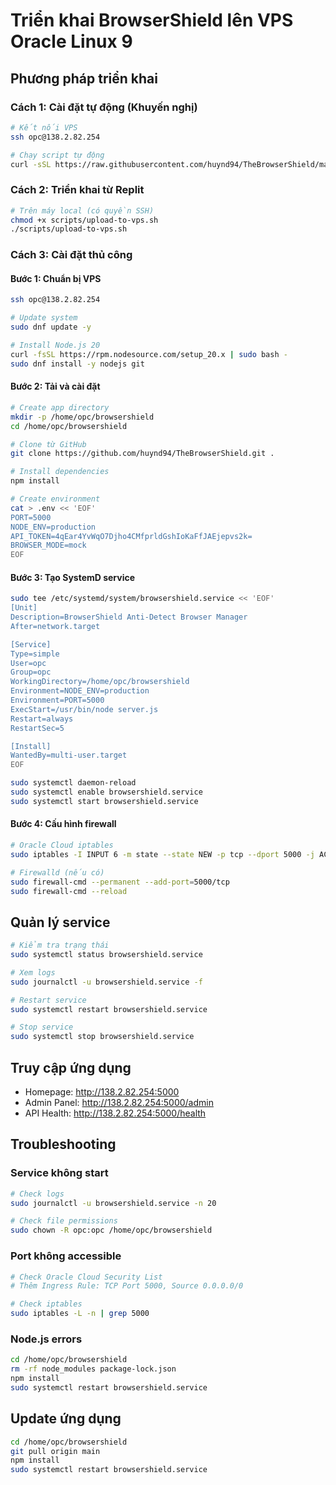# Triển khai BrowserShield lên VPS Oracle Linux 9

## Phương pháp triển khai

### Cách 1: Cài đặt tự động (Khuyến nghị)

```bash
# Kết nối VPS
ssh opc@138.2.82.254

# Chạy script tự động
curl -sSL https://raw.githubusercontent.com/huynd94/TheBrowserShield/main/scripts/install-vps-auto.sh | bash
```

### Cách 2: Triển khai từ Replit

```bash
# Trên máy local (có quyền SSH)
chmod +x scripts/upload-to-vps.sh
./scripts/upload-to-vps.sh
```

### Cách 3: Cài đặt thủ công

#### Bước 1: Chuẩn bị VPS
```bash
ssh opc@138.2.82.254

# Update system
sudo dnf update -y

# Install Node.js 20
curl -fsSL https://rpm.nodesource.com/setup_20.x | sudo bash -
sudo dnf install -y nodejs git
```

#### Bước 2: Tải và cài đặt
```bash
# Create app directory
mkdir -p /home/opc/browsershield
cd /home/opc/browsershield

# Clone từ GitHub
git clone https://github.com/huynd94/TheBrowserShield.git .

# Install dependencies
npm install

# Create environment
cat > .env << 'EOF'
PORT=5000
NODE_ENV=production
API_TOKEN=4qEar4YvWqO7Djho4CMfprldGshIoKaFfJAEjepvs2k=
BROWSER_MODE=mock
EOF
```

#### Bước 3: Tạo SystemD service
```bash
sudo tee /etc/systemd/system/browsershield.service << 'EOF'
[Unit]
Description=BrowserShield Anti-Detect Browser Manager
After=network.target

[Service]
Type=simple
User=opc
Group=opc
WorkingDirectory=/home/opc/browsershield
Environment=NODE_ENV=production
Environment=PORT=5000
ExecStart=/usr/bin/node server.js
Restart=always
RestartSec=5

[Install]
WantedBy=multi-user.target
EOF

sudo systemctl daemon-reload
sudo systemctl enable browsershield.service
sudo systemctl start browsershield.service
```

#### Bước 4: Cấu hình firewall
```bash
# Oracle Cloud iptables
sudo iptables -I INPUT 6 -m state --state NEW -p tcp --dport 5000 -j ACCEPT

# Firewalld (nếu có)
sudo firewall-cmd --permanent --add-port=5000/tcp
sudo firewall-cmd --reload
```

## Quản lý service

```bash
# Kiểm tra trạng thái
sudo systemctl status browsershield.service

# Xem logs
sudo journalctl -u browsershield.service -f

# Restart service
sudo systemctl restart browsershield.service

# Stop service
sudo systemctl stop browsershield.service
```

## Truy cập ứng dụng

- Homepage: http://138.2.82.254:5000
- Admin Panel: http://138.2.82.254:5000/admin
- API Health: http://138.2.82.254:5000/health

## Troubleshooting

### Service không start
```bash
# Check logs
sudo journalctl -u browsershield.service -n 20

# Check file permissions
sudo chown -R opc:opc /home/opc/browsershield
```

### Port không accessible
```bash
# Check Oracle Cloud Security List
# Thêm Ingress Rule: TCP Port 5000, Source 0.0.0.0/0

# Check iptables
sudo iptables -L -n | grep 5000
```

### Node.js errors
```bash
cd /home/opc/browsershield
rm -rf node_modules package-lock.json
npm install
sudo systemctl restart browsershield.service
```

## Update ứng dụng

```bash
cd /home/opc/browsershield
git pull origin main
npm install
sudo systemctl restart browsershield.service
```